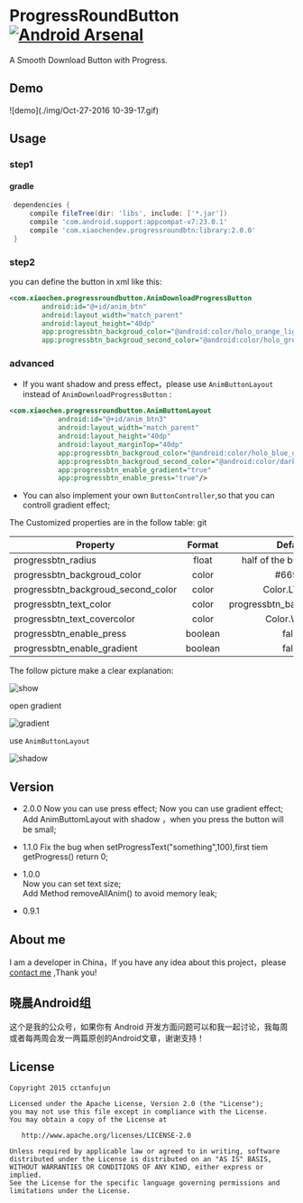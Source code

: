 # ProgressRoundButton   [![Android Arsenal](https://img.shields.io/badge/Android%20Arsenal-ProgressRoundButton-green.svg?style=flat)](https://android-arsenal.com/details/1/2660)

A Smooth Download Button with Progress.

## Demo

![demo](./img/Oct-27-2016 10-39-17.gif)

## Usage

### step1

#### gradle

```groovy
 dependencies {
     compile fileTree(dir: 'libs', include: ['*.jar'])
     compile 'com.android.support:appcompat-v7:23.0.1'
     compile 'com.xiaochendev.progressroundbtn:library:2.0.0'
 }
 ```
### step2 

you can define the button in xml like this:

```xml
<com.xiaochen.progressroundbutton.AnimDownloadProgressButton
        android:id="@+id/anim_btn"
        android:layout_width="match_parent"
        android:layout_height="40dp"
        app:progressbtn_backgroud_color="@android:color/holo_orange_light"
        app:progressbtn_backgroud_second_color="@android:color/holo_green_light"/>
```
### advanced
* If you want shadow and press effect，please use `AnimButtonLayout` instead of `AnimDownloadProgressButton` :

```xml
<com.xiaochen.progressroundbutton.AnimButtonLayout
            android:id="@+id/anim_btn3"
            android:layout_width="match_parent"
            android:layout_height="40dp"
            android:layout_marginTop="40dp"
            app:progressbtn_backgroud_color="@android:color/holo_blue_dark"
            app:progressbtn_backgroud_second_color="@android:color/darker_gray"
            app:progressbtn_enable_gradient="true"
            app:progressbtn_enable_press="true"/>
```

* You can also implement your own `ButtonController`,so that you can controll gradient effect;



The Customized properties are in the follow table:
git 

| Property        | Format           | Default  |  
| ------------- |:-------------:| :-----:|  
|progressbtn_radius  |float  |half of the button height  |  
|progressbtn_backgroud_color|color | #6699ff |  
|progressbtn_backgroud_second_color|color|Color.LTGRAY|  
|progressbtn_text_color|color|progressbtn_backgroud_color|  
|progressbtn_text_covercolor|color|Color.WHITE|  
|progressbtn_enable_press|boolean|false|  
|progressbtn_enable_gradient|boolean|false|  

  
 The follow picture make a clear explanation:
 
 ![show](http://ww4.sinaimg.cn/large/0060lm7Tgw1ex1yr2b9xjj30eg0go75n.jpg)
 
 open gradient
 
 ![gradient](http://ww4.sinaimg.cn/mw690/6ccf7929gw1f96m1ejk01j208m01mjra.jpg)
 
 use `AnimButtonLayout`
 
 ![shadow](http://ww2.sinaimg.cn/mw690/6ccf7929gw1f96m1f759gj208h01taa0.jpg)
 
## Version

* 2.0.0 
	Now you can use press effect;
	Now you can use gradient effect;
	Add AnimButtomLayout with shadow ，when you press the button will be small;

* 1.1.0
  Fix the bug when setProgressText("something",100),first tiem getProgress() return 0;

* 1.0.0   
  Now you can set text size;  
  Add Method removeAllAnim() to avoid memory leak;

* 0.9.1

## About me 

I am a developer in China，If you have any idea about this project，please [contact me](mailto:cctanfujun@163.com)
,Thank you!

## 晓晨Android组
这个是我的公众号，如果你有 Android 开发方面问题可以和我一起讨论，我每周或者每两周会发一两篇原创的Android文章，谢谢支持！



## License

    Copyright 2015 cctanfujun

    Licensed under the Apache License, Version 2.0 (the "License");
    you may not use this file except in compliance with the License.
    You may obtain a copy of the License at

       http://www.apache.org/licenses/LICENSE-2.0

    Unless required by applicable law or agreed to in writing, software
    distributed under the License is distributed on an "AS IS" BASIS,
    WITHOUT WARRANTIES OR CONDITIONS OF ANY KIND, either express or implied.
    See the License for the specific language governing permissions and
    limitations under the License.
